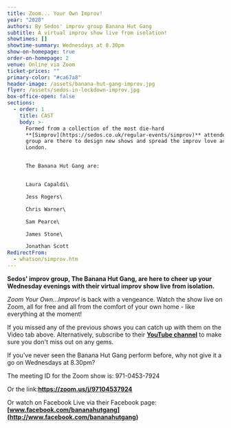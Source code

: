 ```yaml
---
title: Zoom... Your Own Improv!
year: "2020"
authors: By Sedos' improv group Banana Hut Gang
subtitle: A virtual improv show live from isolation!
showtimes: []
showtime-summary: Wednesdays at 8.30pm
show-on-homepage: true
order-on-homepage: 2
venue: Online via Zoom
ticket-prices: ""
primary-color: "#ca67a8"
header-image: /assets/banana-hut-gang-improv.jpg
flyer: /assets/sedos-in-lockdown-improv.jpg
box-office-open: false
sections:
  - order: 1
    title: CAST
    body: >-
      Formed from a collection of the most die-hard
      **[Simprov](https://sedos.co.uk/regular-events/simprov)** attendees, the
      group are there to design new shows and spread the improv love across
      London.


      The Banana Hut Gang are:


      Laura Capaldi\

      Jess Rogers\

      Chris Warner\

      Sam Pearce\

      James Stone\

      Jonathan Scott
RedirectFrom:
  - whatson/simprov.htm
---
```

**Sedos' improv group, The Banana Hut Gang, are here to cheer up your Wednesday evenings with their virtual improv show live from isolation.**

*Zoom Your Own...Improv!* is back with a vengeance. Watch the show live on Zoom, all for free and all from the comfort of your own home - like everything at the moment!

If you missed any of the previous shows you can catch up with them on the Video tab above. Alternatively, subscribe to their **[YouTube channel](https://www.youtube.com/channel/UC2gp5U6JvDumjMpCSqntSdA)** to make sure you don't miss out on any gems.

If you've never seen the Banana Hut Gang perform before, why not give it a go on Wednesdays at 8.30pm?

The meeting ID for the Zoom show is: 971-0453-7924

Or the link:**<https://zoom.us/j/97104537924>**

Or watch on Facebook Live via their Facebook page:**[www.facebook.com/bananahutgang](http://www.facebook.com/bananahutgang)**